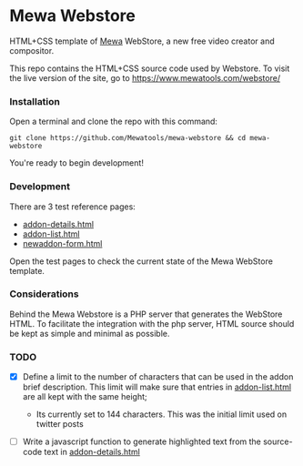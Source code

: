 # Mewa Webstore

HTML+CSS template of [Mewa](https://www.mewatools.com/) WebStore, a new free video creator and compositor.

This repo contains the HTML+CSS source code used by Webstore. To visit the live version of the site, go to <https://www.mewatools.com/webstore/> 


### Installation

Open a terminal and clone the repo with this command:

```
git clone https://github.com/Mewatools/mewa-webstore && cd mewa-webstore
```

You're ready to begin development!

### Development

There are 3 test reference pages:
- [addon-details.html](addon-details.html)
- [addon-list.html](addon-list.html)
- [newaddon-form.html](newaddon-form.html)

Open the test pages to check the current state of the Mewa WebStore template.

### Considerations

Behind the Mewa Webstore is a PHP server that generates the WebStore HTML. To facilitate the integration with the php server, HTML source should be kept as simple and minimal as possible.

### TODO

- [x] Define a limit to the number of characters that can be used in the addon brief description. This limit will make sure that entries in [addon-list.html](addon-list.html) are all kept with the same height;
    - Its currently set to 144 characters. This was the initial limit used on twitter posts
- [ ] Write a javascript function to generate highlighted text from the source-code text in [addon-details.html](addon-details.html)


    
